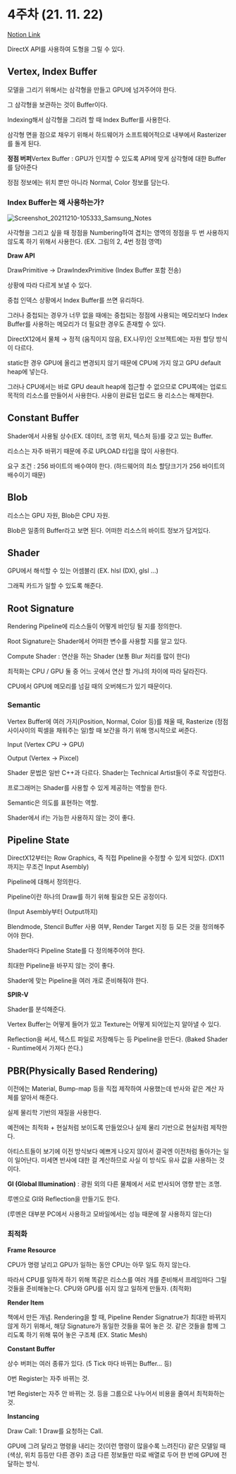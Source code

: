 # 4주차 (21. 11. 22)
[Notion Link](https://www.notion.so/4-21-11-22-689b2ab307514e6dae076f122a4b126a)

DirectX API를 사용하여 도형을 그릴 수 있다.

## Vertex, Index Buffer

모델을 그리기 위해서는 삼각형을 만들고 GPU에 넘겨주어야 한다.

그 삼각형을 보관하는 것이 Buffer이다.

Indexing해서 삼각형을 그리려 할 때 Index Buffer를 사용한다.

삼각형 면을 점으로 채우기 위해서 하드웨어가 소프트웨어적으로 내부에서 Rasterizer를 돌게 된다.

**정점 버퍼**Vertex Buffer : GPU가 인지할 수 있도록 API에 맞게 삼각형에 대한 Buffer를 담아준다

정점 정보에는 위치 뿐만 아니라 Normal, Color 정보를 담는다.

### Index Buffer는 왜 사용하는가?

![Screenshot_20211210-105333_Samsung_Notes](https://user-images.githubusercontent.com/26589915/170811139-bbad601d-fd05-4eed-9927-7c971211068f.jpg)

사각형을 그리고 싶을 때 정점을 Numbering하여 겹치는 영역의 정점을 두 번 사용하지 않도록 하기 위해서 사용한다. (EX. 그림의 2, 4번 정점 영역)

**Draw API**

DrawPrimitive → DrawIndexPrimitive (Index Buffer 포함 전송)

상황에 따라 다르게 보낼 수 있다.

중첩 인덱스 상황에서 Index Buffer를 쓰면 유리하다.

그러나 중첩되는 경우가 너무 없을 때에는 중첩되는 정점에 사용되는 메모리보다 Index Buffer를 사용하는 메모리가 더 필요한 경우도 존재할 수 있다.

DirectX12에서 물체 → 정적 (움직이지 않음, EX.나무)인 오브젝트에는 자원 할당 방식이 다르다.

static한 경우 GPU에 올리고 변경되지 않기 때문에 CPU에 가지 않고 GPU default heap에 넣는다.

그러나 CPU에서는 바로 GPU deault heap에 접근할 수 없으므로 CPU쪽에는 업로드 목적의 리소스를 만들어서 사용한다. 사용이 완료된 업로드 용 리소스는 해제한다.

## Constant Buffer

Shader에서 사용될 상수(EX. 데이터, 조명 위치, 텍스처 등)를 갖고 있는 Buffer.

리소스는 자주 바뀌기 때문에 주로 UPLOAD 타입을 많이 사용한다.

요구 조건 : 256 바이트의 배수여야 한다. (하드웨어의 최소 할당크기가 256 바이트의 배수이기 때문)

## Blob

리소스는 GPU 자원, Blob은 CPU 자원.

Blob은 일종의 Buffer라고 보면 된다. 어떠한 리소스의 바이트 정보가 담겨있다.

## Shader

GPU에서 해석할 수 있는 어셈블리 (EX. hlsl (DX), glsl …)

그래픽 카드가 일할 수 있도록 해준다.

## Root Signature

Rendering Pipeline에 리소스들이 어떻게 바인딩 될 지를 정의한다.

Root Signature는 Shader에서 어떠한 변수를 사용할 지를 알고 있다.

Compute Shader : 연산을 하는 Shader (보통 Blur 처리를 많이 한다)

최적화는 CPU / GPU 둘 중 어느 곳에서 연산 할 거냐의 차이에 따라 달라진다.

CPU에서 GPU에 메모리를 넘길 때의 오버헤드가 있기 때문이다.

### Semantic

Vertex Buffer에 여러 가지(Position, Normal, Color 등)를 채울 때, Rasterize (정점 사이사이의 픽셀을 채워주는 일)할 때 보간을 하기 위해 명시적으로 써준다.

Input (Vertex CPU → GPU)

Output (Vertex → Pixcel)

Shader 문법은 일반 C++과 다르다. Shader는 Technical Artist들이 주로 작업한다.

프로그래머는 Shader를 사용할 수 있게 제공하는 역할을 한다.

Semantic은 의도를 표현하는 역할.

Shader에서 if는 가능한 사용하지 않는 것이 좋다.

## Pipeline State

DirectX12부터는 Row Graphics, 즉 직접 Pipeline을 수정할 수 있게 되었다. 
(DX11까지는 무조건 Input Asembly)

Pipeline에 대해서 정의한다.

Pipeline이란 하나의 Draw를 하기 위해 필요한 모든 공정이다.

(Input Asembly부터 Output까지)

Blendmode, Stencil Buffer 사용 여부, Render Target 지정 등 모든 것을 정의해주어야 한다.

Shader마다 Pipeline State를 다 정의해주어야 한다.

최대한 Pipeline을 바꾸지 않는 것이 좋다.

Shader에 맞는 Pipeline을 여러 개로 준비해줘야 한다.

**SPIR-V**

Shader를 분석해준다.

Vertex Buffer는 어떻게 들어가 있고 Texture는 어떻게 되어있는지 알아낼 수 있다.

Reflection을 써서, 텍스트 파일로 저장해두는 등 Pipeline을 만든다. (Baked Shader - Runtime에서 가져다 쓴다.)

## **PBR**(Physically Based **Rendering**)

이전에는 Material, Bump-map 등을 직접 제작하여 사용했는데 반사와 같은 계산 자체를 알아서 해준다.

실제 물리학 기반의 재질을 사용한다.

예전에는 최적화 + 현실처럼 보이도록 만들었으나 실제 물리 기반으로 현실처럼 제작한다.

아티스트들이 보기에 이전 방식보다 예쁘게 나오지 않아서 결국엔 이전처럼 돌아가는 일이 일어난다. 미세면 반사에 대한 걸 계산하므로 사실 이 방식도 유사 값을 사용하는 것이다.

**GI (Global Illumination)** : 광원 외의 다른 물체에서 서로 반사되어 영향 받는 조명.

루멘으로 GI와 Reflection을 만들기도 한다.

(루멘은 대부분 PC에서 사용하고 모바일에서는 성능 때문에 잘 사용하지 않는다)

### 최적화

**Frame Resource**

CPU가 명령 날리고 GPU가 일하는 동안 CPU는 아무 일도 하지 않는다.

따라서 CPU를 일하게 하기 위해 똑같은 리소스를 여러 개를 준비해서 프레임마다 그릴 것들을 준비해놓는다. CPU와 GPU를 쉬지 않고 일하게 만들자. (최적화)

**Render Item**

책에서 만든 개념. Rendering을 할 때, Pipeline Render Signatrue가 최대한 바뀌지 않게 하기 위해서, 해당 Signature가 동일한 것들을 묶어 놓은 것. 같은 것들을 함께 그리도록 하기 위해 묶어 놓은 구조체 (EX. Static Mesh)

**Constant Buffer**

상수 버퍼는 여러 종류가 있다. (5 Tick 마다 바뀌는 Buffer… 등)

0번 Register는 자주 바뀌는 것.

1번 Register는 자주 안 바뀌는 것. 등을 그룹으로 나누어서 비용을 줄여서 최적화하는 것.

**Instancing**

Draw Call: 1 Draw를 요청하는 Call.

GPU에 그려 달라고 명령을 내리는 것(이런 명령이 많을수록 느려진다) 같은 모델일 때 (색상, 위치 등등만 다른 경우) 조금 다른 정보들만 따로 배열로 두어 한 번에 GPU에 전달하는 방식.